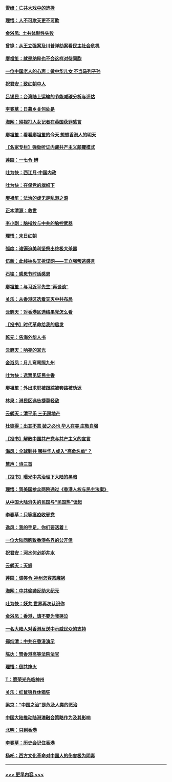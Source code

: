 #### [雪绮：亡共大戏中的选择](../pages/nsc993/n11699922.md?t=12050533) 
#### [理悟：人不可欺天更不可欺](../pages/nsc993/n11699657.md?t=12050533) 
#### [金浴凤:  土共体制性失败](../pages/nsc993/n11699361.md?t=12050533) 
#### [曾铮：从王立强案及川普弹劾案看民主社会危机](../pages/nsc993/n11699318.md?t=12050533) 
#### [廖祖笙：就是纳粹也不会这样对待同胞](../pages/nsc993/n11697658.md?t=12050533) 
#### [一位中国老人的心声：做中华儿女 不当马列子孙](../pages/nsc993/n11697525.md?t=12050533) 
#### [祝君安：致红朝中人](../pages/nsc993/n11697518.md?t=12050533) 
#### [吕锡民：台湾陆上运输的节能减碳分析与评估](../pages/nsc993/n11694983.md?t=12050533) 
#### [李春草：日暮乡关何处是](../pages/nsc993/n11694805.md?t=12050533) 
#### [海网：殃视打人女记者在英国获罪感言](../pages/nsc993/n11693832.md?t=12050533) 
#### [廖祖笙：看看廖祖笙的今天 想想香港人的明天](../pages/nsc993/n11693707.md?t=12050533) 
#### [【名家专栏】弹劾听证内藏共产主义颠覆模式](../pages/nsc993/n11693563.md?t=12050533) 
#### [莲园：一七令‧辨](../pages/nsc993/n11692558.md?t=12050533) 
#### [吐为快：西江月·中国内政](../pages/nsc993/n11692071.md?t=12050533) 
#### [吐为快：在保党的旗帜下](../pages/nsc993/n11691188.md?t=12050533) 
#### [廖祖笙：法治的虚无是乱港之源](../pages/nsc993/n11690605.md?t=12050533) 
#### [正本清源：救世](../pages/nsc993/n11689134.md?t=12050533) 
#### [李小刚：脑指纹与中共的脑控武器](../pages/nsc993/n11688900.md?t=12050533) 
#### [理悟：末日红朝](../pages/nsc993/n11688829.md?t=12050533) 
#### [弧度：谁逼迫美利坚祭出终极大杀器](../pages/nsc993/n11688735.md?t=12050533) 
#### [伍新：此线抽头天拆谍网——王立强叛逃感言](../pages/nsc993/n11687981.md?t=12050533) 
#### [石铭：感恩节时话感恩](../pages/nsc993/n11687568.md?t=12050533) 
#### [廖祖笙：与习近平先生“再谈谈”](../pages/nsc993/n11687005.md?t=12050533) 
#### [关乐：从香港区选看天灭中共布局](../pages/nsc993/n11686647.md?t=12050533) 
#### [云鹤天：对香港区选结果党怎么看](../pages/nsc993/n11686216.md?t=12050533) 
#### [【投书】时代革命给我的启发](../pages/nsc993/n11684287.md?t=12050533) 
#### [乾元：告海外华人书](../pages/nsc993/n11684044.md?t=12050533) 
#### [云鹤天：响亮的耳光](../pages/nsc993/n11684254.md?t=12050533) 
#### [金浴凤：月儿弯弯照九州](../pages/nsc993/n11684231.md?t=12050533) 
#### [吐为快：选票见证民主香](../pages/nsc993/n11684206.md?t=12050533) 
#### [廖祖笙：外出求职被跟踪被套路被劝返](../pages/nsc993/n11683874.md?t=12050533) 
#### [林泉：港民区选告捷莫轻敌](../pages/nsc993/n11683930.md?t=12050533) 
#### [云鹤天：清平乐 三无房地产](../pages/nsc993/n11681521.md?t=12050533) 
#### [杜彼得：出其不意 破之必也 华人在美 庄敬自强](../pages/nsc993/n11679554.md?t=12050533) 
#### [【投书】解散中国共产党与共产主义的宣言](../pages/nsc993/n11679177.md?t=12050533) 
#### [海风：全球剿共 哪些华人或入“高危名单”？](../pages/nsc993/n11678617.md?t=12050533) 
#### [慧声：诗三首](../pages/nsc993/n11678848.md?t=12050533) 
#### [【投书】曝光中共治理下大陆的黑暗](../pages/nsc993/n11678674.md?t=12050533) 
#### [理悟：贺美国参众两院通过《香港人权与民主法案》](../pages/nsc993/n11678104.md?t=12050533) 
#### [从中国大陆消失的民国与“民国热”谈起](../pages/nsc993/n11678075.md?t=12050533) 
#### [李春草：只等瘟疫收邪党](../pages/nsc993/n11677308.md?t=12050533) 
#### [逸风：我的手足，你们要活着！](../pages/nsc993/n11676352.md?t=12050533) 
#### [一位大陆同胞致香港各界的公开信](../pages/nsc993/n11675761.md?t=12050533) 
#### [祝君安：河水何必妒井水](../pages/nsc993/n11675746.md?t=12050533) 
#### [云鹤天：天怒](../pages/nsc993/n11675718.md?t=12050533) 
#### [莲园：调笑令‧神州怎容恶魔祸](../pages/nsc993/n11675648.md?t=12050533) 
#### [海网：中共偷袭反助大纪元](../pages/nsc993/n11673515.md?t=12050533) 
#### [吐为快：妖共 世界再次认识你](../pages/nsc993/n11673506.md?t=12050533) 
#### [金浴凤：香港，请不要为我哭泣](../pages/nsc993/n11673248.md?t=12050533) 
#### [一名大陆人对香港反送中示威民众的支持](../pages/nsc993/n11672615.md?t=12050533) 
#### [郑纯清：中共在香港演示](../pages/nsc993/n11670539.md?t=12050533) 
#### [陈达：赞香港高等法院法官](../pages/nsc993/n11669542.md?t=12050533) 
#### [理悟：倒共烽火](../pages/nsc993/n11668844.md?t=12050533) 
#### [T：愿荣光光临神州](../pages/nsc993/n11668421.md?t=12050533) 
#### [关乐：红鼠狼兵休猖狂](../pages/nsc993/n11668378.md?t=12050533) 
#### [梁京：“中国之治”是危及人类的恶治](../pages/nsc993/n11668328.md?t=12050533) 
#### [中国大陆推动陆港澳融合策略作为及其影响](../pages/nsc993/n11668157.md?t=12050533) 
#### [北明：只剩香港](../pages/nsc993/n11668002.md?t=12050533) 
#### [李春草：历史会记住香港](../pages/nsc993/n11667927.md?t=12050533) 
#### [杨吒：西方文化革命对中国人的伤害极为阴毒](../pages/nsc993/n11664521.md?t=12050533) 

----
#### [ >>> 更早内容 <<< ](../indexes/nsc993-earlier.md)
